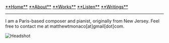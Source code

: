 <div style="text-align: justify"> <a href="/" style="color: black">**Home**</a>  <a href="/about" style="color: black">**About**</a>  <a href="/works" style="color: black">**Works**</a>  <a href="/listen" style="color: black">**Listen**</a>  <a href="/writings" style="color: black">**Writings**</a> </div>

***

I am a Paris-based composer and pianist, originally from New Jersey. Feel free to contact me at matthewtmonaco[at]gmail[dot]com.

![Headshot](IMG_9929_0.jpg)
